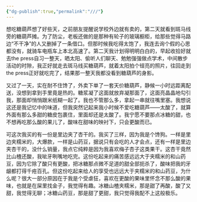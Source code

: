 ```yaml
---
{"dg-publish":true,"permalink":"///"}
---
```



想吃糖葫芦想了好些天，之前朋友提醒说学校外边就有卖的，第二天就看到斑马线旁的糖葫芦摊。为了防尘，老板还做的是那种有轮子的玻璃橱柜，给那些觉得马路边“不干净”的人又删掉了一条借口。但那时候我吃得太饱了，我连去询个假的心思都没有，就骑车电瓶车上本北高速了。第二天我计划得明明白白的，早起收拾好就去the press自习一整天，晒太阳、偷听人们聊天、勉勉强强做点学术，中间散步活动的时隙，我正好就走去斑马线买糖葫芦，就着太阳拍个锃亮的照片，往回走到the press正好就吃完了，结果那一整天我都没看到糖葫芦的身影。

又过了一天，实在耐不住馋了，外卖下单了一套天价糖葫芦，静候一小时远距离配送，没想到拿到手里竟是热的。糖浆凝了这面就放弃凝那面了，这面亮晶晶地勾引我，那面却悄悄跟米纸糊一起了。我也不管那么多，拿起一串就往嘴里塞。我想说这还是我记忆中的味道，但我突然记起来我小时候不爱吃糖葫芦——太酸了，就算外面有那么多甜的糖皮包裹住，里面却还是太酸了。我宁愿不要那点冰糖的甜，也不想再吃那么酸的果儿了，酸味在甜味的映衬下，只会更酸而已。

可这次我买的有一份是里边夹了杏干的。我买了三样，因为我是个馋狗。一样是里边夹糯米的，大爆款，一样是山药豆，据说只有会吃的人才会点，还有一样是里边夹杏干的，没什么销量，我点它纯粹是因为我喜欢梅子杏子这类果干。这杏干竟然比山楂还酸，我呲牙咧嘴地吃完。这份吃起来的痛苦感远远大于夹糯米的和山药豆，因为它除了酸只有更酸，把冰糖那点微不足道的甜全部扼杀了，酸味把我的牙龈都打得千疮百孔。但这份吃起来给人的享受也远远大于夹糯米的和山药豆，为什么呢？很大一部分原因在于我是个受虐狂，喜欢在更酸的果味里怀念不那么酸的果味，也就是在屎里找金子，我觉得有趣。冰糖山楂夹糯米，那是甜了再酸，酸了又甜，我觉得无聊；冰糖山药豆，那是甜了更甜，我只觉得我配不上这般极乐。